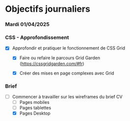 # Objectifs journaliers

### Mardi 01/04/2025

### CSS - Approfondissement

- [x] Approfondir et pratiquer le fonctionnement de CSS Grid
  - [x] Faire ou refaire le parcours Grid Garden (https://cssgridgarden.com/#fr)
  - [x] Créer des mises en page complexes avec Grid


### Brief

- [ ] Commencer à travailler sur les wireframes du brief CV
  - [ ] Pages mobiles
  - [ ] Pages tablettes
  - [x] Pages Desktop
